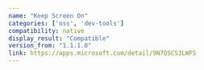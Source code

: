 ```yaml
---
name: "Keep Screen On"
categories: ['oss', 'dev-tools']
compatibility: native
display_result: "Compatible"
version_from: "1.1.1.0"
link: https://apps.microsoft.com/detail/9N7QSCS3LWFS
---
```

